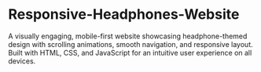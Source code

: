 # Responsive-Headphones-Website
A visually engaging, mobile-first website showcasing headphone-themed design with scrolling animations, smooth navigation, and responsive layout. Built with HTML, CSS, and JavaScript for an intuitive user experience on all devices.
